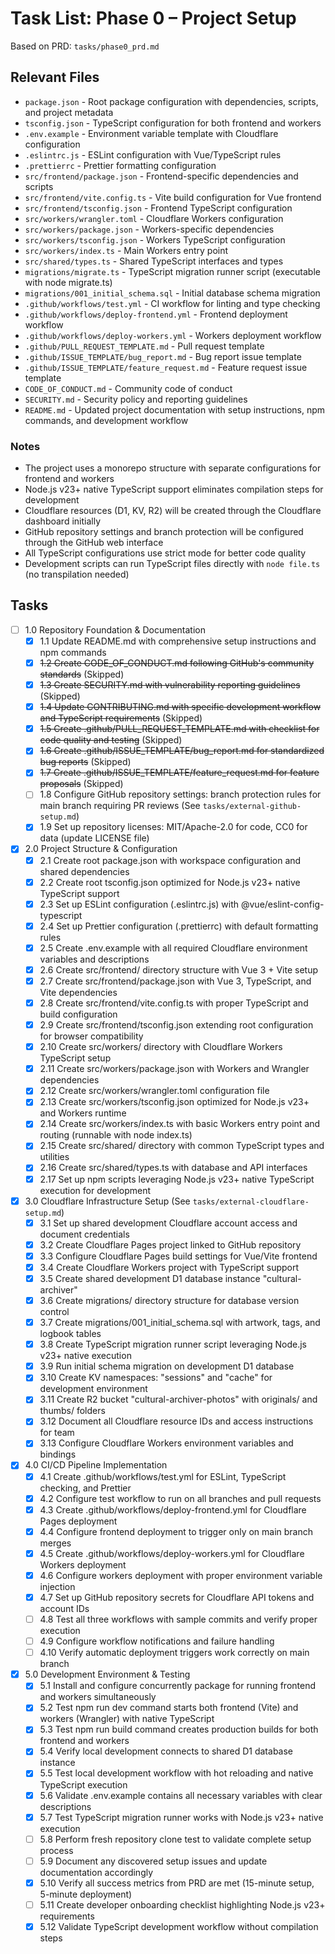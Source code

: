 # Task List: Phase 0 – Project Setup

Based on PRD: `tasks/phase0_prd.md`

## Relevant Files

- `package.json` - Root package configuration with dependencies, scripts, and
  project metadata
- `tsconfig.json` - TypeScript configuration for both frontend and workers
- `.env.example` - Environment variable template with Cloudflare configuration
- `.eslintrc.js` - ESLint configuration with Vue/TypeScript rules
- `.prettierrc` - Prettier formatting configuration
- `src/frontend/package.json` - Frontend-specific dependencies and scripts
- `src/frontend/vite.config.ts` - Vite build configuration for Vue frontend
- `src/frontend/tsconfig.json` - Frontend TypeScript configuration
- `src/workers/wrangler.toml` - Cloudflare Workers configuration
- `src/workers/package.json` - Workers-specific dependencies
- `src/workers/tsconfig.json` - Workers TypeScript configuration
- `src/workers/index.ts` - Main Workers entry point
- `src/shared/types.ts` - Shared TypeScript interfaces and types
- `migrations/migrate.ts` - TypeScript migration runner script (executable with
  node migrate.ts)
- `migrations/001_initial_schema.sql` - Initial database schema migration
- `.github/workflows/test.yml` - CI workflow for linting and type checking
- `.github/workflows/deploy-frontend.yml` - Frontend deployment workflow
- `.github/workflows/deploy-workers.yml` - Workers deployment workflow
- `.github/PULL_REQUEST_TEMPLATE.md` - Pull request template
- `.github/ISSUE_TEMPLATE/bug_report.md` - Bug report issue template
- `.github/ISSUE_TEMPLATE/feature_request.md` - Feature request issue template
- `CODE_OF_CONDUCT.md` - Community code of conduct
- `SECURITY.md` - Security policy and reporting guidelines
- `README.md` - Updated project documentation with setup instructions, npm
  commands, and development workflow

### Notes

- The project uses a monorepo structure with separate configurations for
  frontend and workers
- Node.js v23+ native TypeScript support eliminates compilation steps for
  development
- Cloudflare resources (D1, KV, R2) will be created through the Cloudflare
  dashboard initially
- GitHub repository settings and branch protection will be configured through
  the GitHub web interface
- All TypeScript configurations use strict mode for better code quality
- Development scripts can run TypeScript files directly with `node file.ts` (no
  transpilation needed)

## Tasks

- [ ] 1.0 Repository Foundation & Documentation
  - [x] 1.1 Update README.md with comprehensive setup instructions and npm
        commands
  - [x] ~~1.2 Create CODE_OF_CONDUCT.md following GitHub's community standards~~
        (Skipped)
  - [x] ~~1.3 Create SECURITY.md with vulnerability reporting guidelines~~
        (Skipped)
  - [x] ~~1.4 Update CONTRIBUTING.md with specific development workflow and
        TypeScript requirements~~ (Skipped)
  - [x] ~~1.5 Create .github/PULL_REQUEST_TEMPLATE.md with checklist for code
        quality and testing~~ (Skipped)
  - [x] ~~1.6 Create .github/ISSUE_TEMPLATE/bug_report.md for standardized bug
        reports~~ (Skipped)
  - [x] ~~1.7 Create .github/ISSUE_TEMPLATE/feature_request.md for feature
        proposals~~ (Skipped)
  - [ ] 1.8 Configure GitHub repository settings: branch protection rules for
        main branch requiring PR reviews (See `tasks/external-github-setup.md`)
  - [x] 1.9 Set up repository licenses: MIT/Apache-2.0 for code, CC0 for data
        (update LICENSE file)

- [x] 2.0 Project Structure & Configuration
  - [x] 2.1 Create root package.json with workspace configuration and shared
        dependencies
  - [x] 2.2 Create root tsconfig.json optimized for Node.js v23+ native
        TypeScript support
  - [x] 2.3 Set up ESLint configuration (.eslintrc.js) with
        @vue/eslint-config-typescript
  - [x] 2.4 Set up Prettier configuration (.prettierrc) with default formatting
        rules
  - [x] 2.5 Create .env.example with all required Cloudflare environment
        variables and descriptions
  - [x] 2.6 Create src/frontend/ directory structure with Vue 3 + Vite setup
  - [x] 2.7 Create src/frontend/package.json with Vue 3, TypeScript, and Vite
        dependencies
  - [x] 2.8 Create src/frontend/vite.config.ts with proper TypeScript and build
        configuration
  - [x] 2.9 Create src/frontend/tsconfig.json extending root configuration for
        browser compatibility
  - [x] 2.10 Create src/workers/ directory with Cloudflare Workers TypeScript
        setup
  - [x] 2.11 Create src/workers/package.json with Workers and Wrangler
        dependencies
  - [x] 2.12 Create src/workers/wrangler.toml configuration file
  - [x] 2.13 Create src/workers/tsconfig.json optimized for Node.js v23+ and
        Workers runtime
  - [x] 2.14 Create src/workers/index.ts with basic Workers entry point and
        routing (runnable with node index.ts)
  - [x] 2.15 Create src/shared/ directory with common TypeScript types and
        utilities
  - [x] 2.16 Create src/shared/types.ts with database and API interfaces
  - [x] 2.17 Set up npm scripts leveraging Node.js v23+ native TypeScript
        execution for development

- [x] 3.0 Cloudflare Infrastructure Setup (See
      `tasks/external-cloudflare-setup.md`)
  - [x] 3.1 Set up shared development Cloudflare account access and document
        credentials
  - [x] 3.2 Create Cloudflare Pages project linked to GitHub repository
  - [x] 3.3 Configure Cloudflare Pages build settings for Vue/Vite frontend
  - [x] 3.4 Create Cloudflare Workers project with TypeScript support
  - [x] 3.5 Create shared development D1 database instance "cultural-archiver"
  - [x] 3.6 Create migrations/ directory structure for database version control
  - [x] 3.7 Create migrations/001_initial_schema.sql with artwork, tags, and
        logbook tables
  - [x] 3.8 Create TypeScript migration runner script leveraging Node.js v23+
        native execution
  - [x] 3.9 Run initial schema migration on development D1 database
  - [x] 3.10 Create KV namespaces: "sessions" and "cache" for development
        environment
  - [x] 3.11 Create R2 bucket "cultural-archiver-photos" with originals/ and
        thumbs/ folders
  - [x] 3.12 Document all Cloudflare resource IDs and access instructions for
        team
  - [x] 3.13 Configure Cloudflare Workers environment variables and bindings

- [x] 4.0 CI/CD Pipeline Implementation
  - [x] 4.1 Create .github/workflows/test.yml for ESLint, TypeScript checking,
        and Prettier
  - [x] 4.2 Configure test workflow to run on all branches and pull requests
  - [x] 4.3 Create .github/workflows/deploy-frontend.yml for Cloudflare Pages
        deployment
  - [x] 4.4 Configure frontend deployment to trigger only on main branch merges
  - [x] 4.5 Create .github/workflows/deploy-workers.yml for Cloudflare Workers
        deployment
  - [x] 4.6 Configure workers deployment with proper environment variable
        injection
  - [x] 4.7 Set up GitHub repository secrets for Cloudflare API tokens and
        account IDs
  - [ ] 4.8 Test all three workflows with sample commits and verify proper
        execution
  - [ ] 4.9 Configure workflow notifications and failure handling
  - [ ] 4.10 Verify automatic deployment triggers work correctly on main branch

- [x] 5.0 Development Environment & Testing
  - [x] 5.1 Install and configure concurrently package for running frontend and
        workers simultaneously
  - [x] 5.2 Test npm run dev command starts both frontend (Vite) and workers
        (Wrangler) with native TypeScript
  - [x] 5.3 Test npm run build command creates production builds for both
        frontend and workers
  - [x] 5.4 Verify local development connects to shared D1 database instance
  - [x] 5.5 Test local development workflow with hot reloading and native
        TypeScript execution
  - [x] 5.6 Validate .env.example contains all necessary variables with clear
        descriptions
  - [x] 5.7 Test TypeScript migration runner works with Node.js v23+ native
        execution
  - [ ] 5.8 Perform fresh repository clone test to validate complete setup
        process
  - [ ] 5.9 Document any discovered setup issues and update documentation
        accordingly
  - [x] 5.10 Verify all success metrics from PRD are met (15-minute setup,
        5-minute deployment)
  - [ ] 5.11 Create developer onboarding checklist highlighting Node.js v23+
        requirements
  - [x] 5.12 Validate TypeScript development workflow without compilation steps

